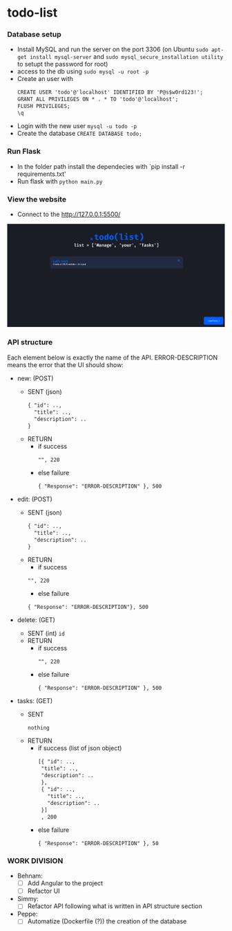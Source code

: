 # todo-list

### Database setup

- Install MySQL and run the server on the port 3306 (on Ubuntu `sudo apt-get install mysql-server` and `sudo mysql_secure_installation utility` to setupt the password for root)
- access to the db using `sudo mysql -u root -p`
- Create an user with 
  ```
  CREATE USER 'todo'@'localhost' IDENTIFIED BY 'P@s$w0rd123!';
  GRANT ALL PRIVILEGES ON * . * TO 'todo'@'localhost';
  FLUSH PRIVILEGES;
  \q
  ```
- Login with the new user `mysql -u todo -p`
- Create the database `CREATE DATABASE todo;`

### Run Flask
- In the folder path install the dependecies with `pip install -r requirements.txt'
- Run flask with `python main.py`

### View the website

- Connect to the http://127.0.0.1:5500/

![Homepage](./img/homepage.png)


### API structure
Each element below is exactly the name of the API. ERROR-DESCRIPTION means the error that the UI should show:
- new: (POST)
  - SENT (json)
    ```
    { "id": ..,
      "title": ..,
      "description": ..
    }
    ```
  - RETURN 
    - if success 
       ```
       "", 220
       ```
     - else failure
       ```
       { "Response": "ERROR-DESCRIPTION" }, 500
       ```
       
- edit: (POST)
  - SENT (json)
    ```
    { "id": ..,
      "title": ..,
      "description": ..
    }
    ```
  - RETURN 
    - if success 
     ```
     "", 220
     ```
    - else failure
     ```
     { "Response": "ERROR-DESCRIPTION"}, 500
     ```
  
- delete: (GET)
  - SENT (int)
     ```id```
  - RETURN 
    - if success 
       ```
       "", 220
       ```
     - else failure
       ```
       { "Response": "ERROR-DESCRIPTION" }, 500
       ```
       
- tasks: (GET)
  - SENT
    ```
    nothing
    ```
  - RETURN 
    - if success (list of json object)
       ```
       [{ "id": ..,
        "title": ..,
        "description": ..
        },
        { "id": ..,
          "title": ..,
          "description": ..
        }]
        , 200
        ```
    - else failure
       ```
       { "Response": "ERROR-DESCRIPTION" }, 50
       ```
       
       
 ### WORK DIVISION
- Behnam:
  - [ ] Add Angular to the project
  - [ ] Refactor UI
- Simmy:
  - [ ] Refactor API following what is written in API structure section
- Peppe:
  - [ ] Automatize (Dockerfile (?)) the creation of the database
